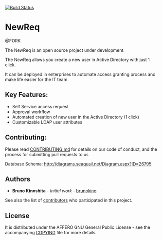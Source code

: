 [<img src="https://travis-ci.org/NewReq/NewReq.svg?branch=master" alt="Build Status" />](https://travis-ci.org/NewReq/NewReq)

# NewReq

@FORK

The NewReq is an open source project under development.

The NewReq allows you create a new user in Active Directory with just 1 click.

It can be deployed in enterprises to automate access granting process and make life easier for the IT team. 


## Key Features:

* Self Service access request
* Approval workflow
* Automated creation of new user in the Active Directory (1 click)
* Customizable LDAP user attributes


## Contributing:

Please read [CONTRIBUTING.md](CONTRIBUTING.md) for details on our code of conduct, and the process for submitting pull requests to us


Database Schema:
http://diagrams.seaquail.net/Diagram.aspx?ID=26795



## Authors

* **Bruno Kinoshita** - *Initial work* - [brunokino](https://github.com/brunokino)

See also the list of [contributors](AUTHORS.md) who participated in this project.


## License

It is distributed under the AFFERO GNU General Public License - see the accompanying [COPYING](COPYING) file for more details.

